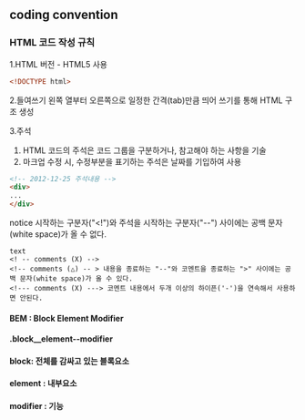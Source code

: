 ## coding convention

### HTML 코드 작성 규칙
1.HTML 버전 - HTML5 사용
```html
<!DOCTYPE html>
```
2.들여쓰기
왼쪽 열부터 오른쪽으로 일정한 간격(tab)만큼 띄어 쓰기를 통해 HTML 구조 생성

3.주석
1) HTML 코드의 주석은 코드 그룹을 구분하거나, 참고해야 하는 사항을 기술
2) 마크업 수정 시, 수정부분을 표기하는 주석은 날짜를 기입하여 사용

```html
<!-- 2012-12-25 주석내용 -->
<div>
...
</div>
```

notice
시작하는 구분자("<!")와 주석을 시작하는 구분자("--") 사이에는 공백 문자(white space)가 올 수 없다.
```
text
<! -- comments (X) -->
<!-- comments (△) -- > 내용을 종료하는 "--"와 코멘트을 종료하는 ">" 사이에는 공백 문자(white space)가 올 수 있다.
<!--- comments (X) ---> 코멘트 내용에서 두개 이상의 하이픈('-')을 연속해서 사용하면 안된다.
```

#### BEM : Block Element Modifier

#### .block__element--modifier

#### block: 전체를 감싸고 있는 블록요소

#### element : 내부요소

#### modifier : 기능
